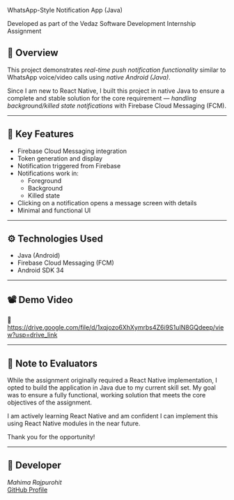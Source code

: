 WhatsApp-Style Notification App (Java)

Developed as part of the Vedaz Software Development Internship Assignment

## 📱 Overview

This project demonstrates *real-time push notification functionality* similar to WhatsApp voice/video calls using *native Android (Java)*.

Since I am new to React Native, I built this project in native Java to ensure a complete and stable solution for the core requirement — *handling background/killed state notifications* with Firebase Cloud Messaging (FCM).

---

## 🎯 Key Features

- Firebase Cloud Messaging integration
- Token generation and display
- Notification triggered from Firebase
- Notifications work in:
  - Foreground
  - Background
  - Killed state
- Clicking on a notification opens a message screen with details
- Minimal and functional UI

---

## ⚙️ Technologies Used

- Java (Android)
- Firebase Cloud Messaging (FCM)
- Android SDK 34

---

## 📽️ Demo Video

🔗 https://drive.google.com/file/d/1xqjozo6XhXymrbs4Z6i9S1uIN8GQdeep/view?usp=drive_link

---

## 📝 Note to Evaluators

While the assignment originally required a React Native implementation, I opted to build the application in Java due to my current skill set. My goal was to ensure a fully functional, working solution that meets the core objectives of the assignment.

I am actively learning React Native and am confident I can implement this using React Native modules in the near future.

Thank you for the opportunity!

---

## 👤 Developer

*Mahima Rajpurohit*  
[GitHub Profile](https://github.com/mahima638)
